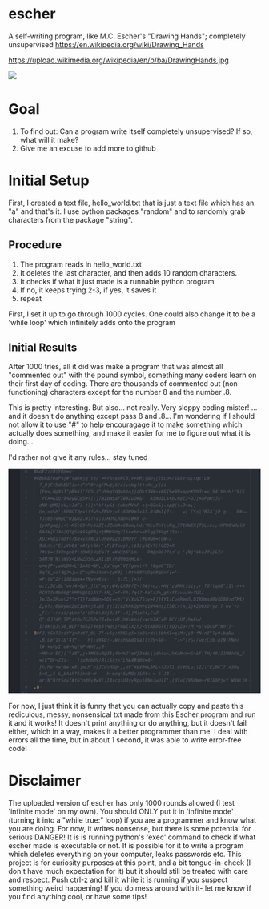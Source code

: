 # escher
A self-writing program, like  M.C. Escher's "Drawing Hands"; completely unsupervised
https://en.wikipedia.org/wiki/Drawing_Hands

https://upload.wikimedia.org/wikipedia/en/b/ba/DrawingHands.jpg

![](https://upload.wikimedia.org/wikipedia/en/b/ba/DrawingHands.jpg)

# Goal
1) To find out: Can a program write itself completely unsupervised? If so, what will it make?
2) Give me an excuse to add more to github

# Initial Setup
First, I created a text file, hello_world.txt that is just a text file which has an "a" and that's it.
I use python packages "random" and to randomly grab characters from the package "string".

## Procedure
1) The program reads in hello_world.txt
2) It deletes the last character, and then adds 10 random characters.
3) It checks if what it just made is a runnable python program
4) If no, it keeps trying 2-3, if yes, it saves it
4) repeat

First, I set it up to go through 1000 cycles. One could also change it to be a 'while loop' which infinitely adds onto the program

## Initial Results
After 1000 tries, all it did was make a program that was almost all "commented out" with the pound symbol, something many coders learn on their first day of coding. There are thousands of commented out (non-functioning) characters except for the number 8 and the number .8. 

This is pretty interesting.
But also... not really. Very sloppy coding mister! ... and it doesn't do anything except pass 8 and .8...
I'm wondering if I should not allow it to use "#" to help encouragage it to make something which actually does something, and make it easier for me to figure out what it is doing...

I'd rather not give it any rules... stay tuned

![](results1000.png)

For now, I just think it is funny that you can actually copy and paste this rediculous, messy, nonsensical txt made from this Escher program and run it and it works! It doesn't print anything or do anything, but it doesn't fail either, which in a way, makes it a better programmer than me. I deal with errors all the time, but in about 1 second, it was able to write error-free code!

# Disclaimer
The uploaded version of escher has only 1000 rounds allowed (I test 'infinite mode' on my own). You should ONLY put it in 'infinite mode' (turning it into a "while true:" loop) if you are a programmer and know what you are doing. For now, it writes nonsense, but there is some potential for serious DANGER! It is is running python's 'exec' command to check if what escher made is executable or not. It is possible for it to write a program which deletes everything on your computer, leaks passwords etc. This project is for curiosity purposes at this point, and a bit tongue-in-cheek (I don't have much expectation for it) but it should still be treated with care and respect. Push ctrl-z and kill it while it is running if you suspect something weird happening! If you do mess around with it- let me know if you find anything cool, or have some tips!
